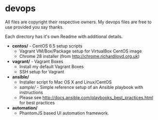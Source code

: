 devops
=========

All files are copyright their respective owners. My devops files are free to use provided you say thanks.

Each directory has it's own Readme with additional details.

- **centos/** - CentOS 6.5 setup scripts
  - Vagrant VM/Box/Package setup for VirtualBox CentOS image
  - Chrome 28 installer (from http://chrome.richardlloyd.org.uk)
- **vagrant/** - Vagrant Boxes
  - Install my default Vagrant Boxes
  - SSH setup for Vagrant
- **ansible/**
  - Installer script fo Mac OS X and Linux/CentOS
  - *sample/* - Simple reference setup of an Ansible playbook with instructions
  - Please see http://docs.ansible.com/playbooks_best_practices.html for best practices
- **automation/**
  - PhantomJS based UI automation framework.
